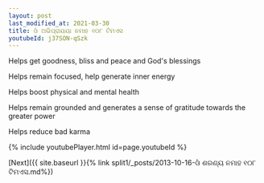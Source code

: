 ```yaml
---
layout: post
last_modified_at: 2021-03-30
title: ଓଁ ଅଭିପ୍ରାୟୟା ନମାହ ୧୦୮ ଟିମଏସ
youtubeId: j37SON-qSzk
---
```

 
 
Helps get goodness, bliss and peace and God's blessings
 
Helps remain focused, help generate inner energy 
 
Helps boost physical and mental health 
 
Helps remain grounded and generates a sense of gratitude towards the greater power 
 
Helps reduce bad karma
 
 
 
 


{% include youtubePlayer.html id=page.youtubeId %}
 
[Next]({{ site.baseurl }}{% link  split1/_posts/2013-10-16-ଓଁ ଶରଣ୍ୟ ନମାହ ୧୦୮ ଟିମଏସ.md%})
 
